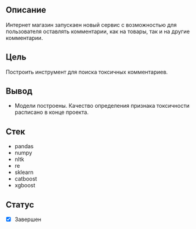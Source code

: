 ## Описание
Интернет магазин запускаен новый сервис с возможностью для пользователя оставлять комментарии, как на товары, так и на другие комментарии. 
## Цель
Построить инструмент для поиска токсичных комментариев.
## Вывод
+ Модели построены. Качество определения признака токсичности расписано в конце проекта.
## Стек
+ pandas 
+ numpy 
+ nltk
+ re
+ sklearn
+ catboost
+ xgboost
## Статус
- [x] Завершен
